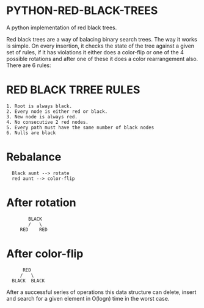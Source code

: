 # PYTHON-RED-BLACK-TREES
A python implementation of red black trees.

Red black trees are a way of balacing binary search trees. The way it works is simple. On every insertion, it checks the state of the tree against a given set of rules, if it has violations it either does a color-flip or one of the 4 possible rotations and after one of these it does a color rearrangement also. There are 6 rules:


# RED BLACK TRREE RULES

 	1. Root is always black.
 	2. Every node is either red or black.
 	3. New node is always red.
 	4. No consecutive 2 red nodes.
 	5. Every path must have the same number of black nodes
 	6. Nulls are black

# Rebalance

      Black aunt --> rotate
      red aunt --> color-flip 
      
# After rotation 

        	BLACK
        	/   \
         RED    RED
        
# After color-flip

          RED
         /   \
      BLACK  BLACK


After a successful series of operations this data structure can delete, insert and search for a given element in O(logn) time in the worst case.
